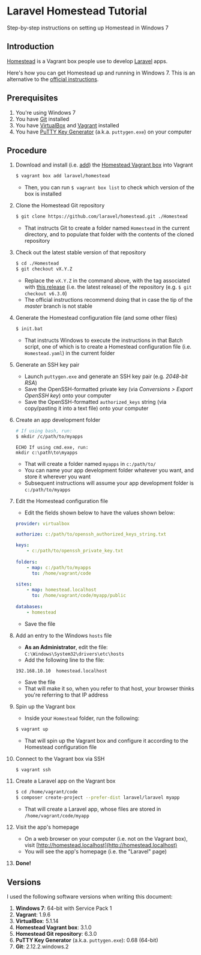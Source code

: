# Laravel Homestead Tutorial
Step-by-step instructions on setting up Homestead in Windows 7

## Introduction

[Homestead](https://laravel.com/docs/homestead) is a Vagrant box people use to develop [Laravel](https://laravel.com) apps.

Here's how you can get Homestead up and running in Windows 7. This is an alternative to the [official instructions](https://laravel.com/docs/homestead#installation-and-setup).

## Prerequisites

1. You're using Windows 7
2. You have [Git](https://git-scm.com/docs/git-clone) installed
3. You have [VirtualBox](https://www.virtualbox.org) and [Vagrant](https://www.vagrantup.com) installed
4. You have [PuTTY Key Generator](https://www.chiark.greenend.org.uk/~sgtatham/putty/latest.html) (a.k.a. `puttygen.exe`) on your computer

## Procedure

1. Download and install (i.e. [add](https://www.vagrantup.com/docs/cli/box.html#box-add)) the [Homestead Vagrant box](https://app.vagrantup.com/laravel/boxes/homestead) into Vagrant

    ```bash
    $ vagrant box add laravel/homestead
    ```
    
    * Then, you can run `$ vagrant box list` to check which version of the box is installed
    
2. Clone the Homestead Git repository

    ```bash
    $ git clone https://github.com/laravel/homestead.git ./Homestead
    ```
    
    * That instructs Git to create a folder named `Homestead` in the current directory, and to populate that folder with the contents of the cloned repository
    
3. Check out the latest stable version of that repository

    ```bash
    $ cd ./Homestead
    $ git checkout vX.Y.Z
    ```
    
    * Replace the `vX.Y.Z` in the command above, with the tag associated with [this release](https://github.com/laravel/homestead/releases/latest) (i.e. the latest release) of the repository (e.g. `$ git checkout v6.3.0`)
    * The official instructions recommend doing that in case the tip of the *master* branch is not stable

4. Generate the Homestead configuration file (and some other files)

    ```bash
    $ init.bat
    ```
    
    * That instructs Windows to execute the instructions in that Batch script, one of which is to create a Homestead configuration file (i.e. `Homestead.yaml`) in the current folder

5. Generate an SSH key pair

    * Launch `puttygen.exe` and generate an SSH key pair (e.g. *2048-bit RSA*)
    * Save the OpenSSH-formatted private key (via *Conversions > Export OpenSSH key*) onto your computer
    * Save the OpenSSH-formatted `authorized_keys` string (via copy/pasting it into a text file) onto your computer

6. Create an app development folder

    ```bash
    # If using bash, run:
    $ mkdir /c/path/to/myapps
    ```
    
    ```batch
    ECHO If using cmd.exe, run:
    mkdir c:\path\to\myapps
    ```
    
    * That will create a folder named `myapps` in `c:/path/to/`
    * You can name your app development folder whatever you want, and store it wherever you want
    * Subsequent instructions will assume your app development folder is `c:/path/to/myapps`
    
7. Edit the Homestead configuration file

    * Edit the fields shown below to have the values shown below:

    ```yaml
    provider: virtualbox
    
    authorize: c:/path/to/openssh_authorized_keys_string.txt
    
    keys:
        - c:/path/to/openssh_private_key.txt
        
    folders:
        - map: c:/path/to/myapps
          to: /home/vagrant/code
          
    sites:
        - map: homestead.localhost
          to: /home/vagrant/code/myapp/public
          
    databases:
        - homestead
    ```
    
    * Save the file

8. Add an entry to the Windows `hosts` file

    * **As an Administrator**, edit the file: `C:\Windows\System32\drivers\etc\hosts`
    * Add the following line to the file:
    
    ```hosts
    192.168.10.10  homestead.localhost
    ```
    
    * Save the file
    * That will make it so, when you refer to that host, your browser thinks you're referring to that IP address

9. Spin up the Vagrant box

    * Inside your `Homestead` folder, run the following:

    ```bash
    $ vagrant up
    ```
    
    * That will spin up the Vagrant box and configure it according to the Homestead configuration file
    
10. Connect to the Vagrant box via SSH

    ```bash
    $ vagrant ssh
    ```
    
11. Create a Laravel app on the Vagrant box

    ```bash
    $ cd /home/vagrant/code
    $ composer create-project --prefer-dist laravel/laravel myapp
    ```

    * That will create a Laravel app, whose files are stored in `/home/vagrant/code/myapp`

12. Visit the app's homepage

    * On a web browser on your computer (i.e. not on the Vagrant box), visit [http://homestead.localhost](http://homestead.localhost)
    * You will see the app's homepage (i.e. the "Laravel" page)

13. **Done!**

## Versions

I used the following software versions when writing this document:
1. **Windows 7**: 64-bit with Service Pack 1
2. **Vagrant**: 1.9.6
3. **VirtualBox**: 5.1.14
4. **Homestead Vagrant box**: 3.1.0
5. **Homestead Git repository**: 6.3.0
6. **PuTTY Key Generator** (a.k.a. `puttygen.exe`): 0.68 (64-bit)
7. **Git**: 2.12.2.windows.2

